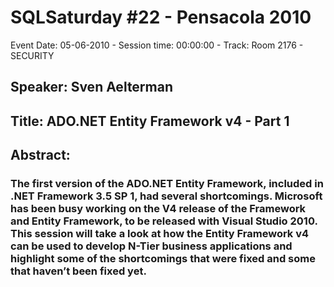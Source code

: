 # SQLSaturday #22 - Pensacola 2010
Event Date: 05-06-2010 - Session time: 00:00:00 - Track: Room 2176 - SECURITY
## Speaker: Sven Aelterman
## Title: ADO.NET Entity Framework v4 - Part 1
## Abstract:
### The first version of the ADO.NET Entity Framework, included in .NET Framework 3.5 SP 1, had several shortcomings. Microsoft has been busy working on the V4 release of the Framework and Entity Framework, to be released with Visual Studio 2010. This session will take a look at how the Entity Framework v4 can be used to develop N-Tier business applications and highlight some of the shortcomings that were fixed and some that haven’t been fixed yet.
